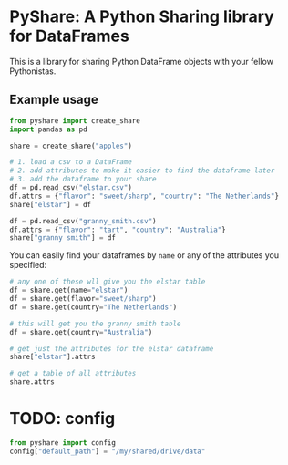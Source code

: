 # PyShare: A Python Sharing library for DataFrames

This is a library for sharing Python DataFrame objects with your fellow Pythonistas.

## Example usage

```python
from pyshare import create_share
import pandas as pd

share = create_share("apples")

# 1. load a csv to a DataFrame
# 2. add attributes to make it easier to find the dataframe later
# 3. add the dataframe to your share
df = pd.read_csv("elstar.csv")
df.attrs = {"flavor": "sweet/sharp", "country": "The Netherlands"}
share["elstar"] = df

df = pd.read_csv("granny_smith.csv")
df.attrs = {"flavor": "tart", "country": "Australia"}
share["granny smith"] = df
```

You can easily find your dataframes by `name` or any of the attributes you specified:

```python
# any one of these wll give you the elstar table
df = share.get(name="elstar")
df = share.get(flavor="sweet/sharp")
df = share.get(country="The Netherlands")

# this will get you the granny smith table
df = share.get(country="Australia")

# get just the attributes for the elstar dataframe
share["elstar"].attrs

# get a table of all attributes
share.attrs
```

# TODO: config
```python
from pyshare import config
config["default_path"] = "/my/shared/drive/data"
```
